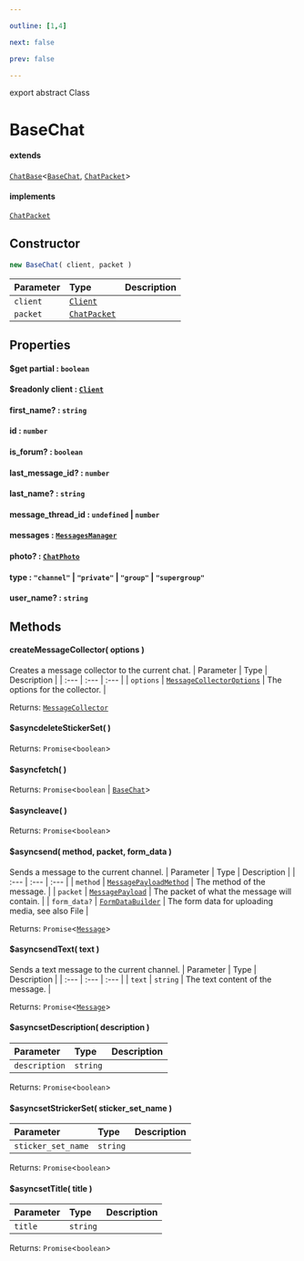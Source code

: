 ```yaml
---

outline: [1,4]

next: false

prev: false

---
```


export abstract Class
# BaseChat
#### extends
 [`ChatBase`](./ChatBase.md)\<[`BaseChat`](./BaseChat.md), [`ChatPacket`](../interfaces/ChatPacket.md)\>
#### implements
 [`ChatPacket`](../interfaces/ChatPacket.md)

## Constructor
 ```ts
 new BaseChat( client, packet )
 ```
 
 | Parameter | Type | Description |
| :--- | :--- | :--- |
| `client` | [`Client`](./Client.md) | |
| `packet` | [`ChatPacket`](../interfaces/ChatPacket.md) | |

## Properties

#### $get partial : `boolean`

#### $readonly client : [`Client`](./Client.md)

#### first_name? : `string`

#### id : `number`

#### is_forum? : `boolean`

#### last_message_id? : `number`

#### last_name? : `string`

#### message_thread_id : `undefined` \| `number`

#### messages : [`MessagesManager`](./MessagesManager.md)

#### photo? : [`ChatPhoto`](../interfaces/ChatPhoto.md)

#### type : `"channel"` \| `"private"` \| `"group"` \| `"supergroup"`

#### user_name? : `string`

## Methods

#### createMessageCollector( options )
Creates a message collector to the current chat.
| Parameter | Type | Description |
| :--- | :--- | :--- |
| `options` | [`MessageCollectorOptions`](../interfaces/MessageCollectorOptions.md) | The options for the collector. |

Returns: [`MessageCollector`](./MessageCollector.md)

#### $asyncdeleteStickerSet( )

Returns: `Promise`\<`boolean`\>

#### $asyncfetch( )

Returns: `Promise`\<`boolean` \| [`BaseChat`](./BaseChat.md)\>

#### $asyncleave( )

Returns: `Promise`\<`boolean`\>

#### $asyncsend( method, packet, form_data )
Sends a message to the current channel.
| Parameter | Type | Description |
| :--- | :--- | :--- |
| `method` | [`MessagePayloadMethod`](../enumerations/MessagePayloadMethod.md) | The method of the message. |
| `packet` | [`MessagePayload`](../type-aliases/MessagePayload.md) | The packet of what the message will contain. |
| `form_data?` | [`FormDataBuilder`](./FormDataBuilder.md) | The form data for uploading media, see also File |

Returns: `Promise`\<[`Message`](./Message.md)\>

#### $asyncsendText( text )
Sends a text message to the current channel.
| Parameter | Type | Description |
| :--- | :--- | :--- |
| `text` | `string` | The text content of the message. |

Returns: `Promise`\<[`Message`](./Message.md)\>

#### $asyncsetDescription( description )

| Parameter | Type | Description |
| :--- | :--- | :--- |
| `description` | `string` | |

Returns: `Promise`\<`boolean`\>

#### $asyncsetStrickerSet( sticker_set_name )

| Parameter | Type | Description |
| :--- | :--- | :--- |
| `sticker_set_name` | `string` | |

Returns: `Promise`\<`boolean`\>

#### $asyncsetTitle( title )

| Parameter | Type | Description |
| :--- | :--- | :--- |
| `title` | `string` | |

Returns: `Promise`\<`boolean`\>
